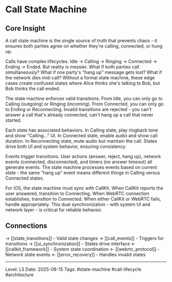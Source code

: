 # Call State Machine

## Core Insight
A call state machine is the single source of truth that prevents chaos - it ensures both parties agree on whether they're calling, connected, or hung up.

Calls have complex lifecycles. Idle → Calling → Ringing → Connected → Ending → Ended. But reality is messier. What if both parties call simultaneously? What if one party's "hang up" message gets lost? What if the network dies mid-call? Without a formal state machine, these edge cases create confused states where Alice thinks she's talking to Bob, but Bob thinks the call ended.

The state machine enforces valid transitions. From Idle, you can only go to Calling (outgoing) or Ringing (incoming). From Connected, you can only go to Ending or Reconnecting. Invalid transitions are rejected - you can't answer a call that's already connected, can't hang up a call that never started.

Each state has associated behaviors. In Calling state, play ringback tone and show "Calling..." UI. In Connected state, enable audio and show call duration. In Reconnecting state, mute audio but maintain the call. States drive both UI and system behavior, ensuring consistency.

Events trigger transitions. User actions (answer, reject, hang up), network events (connected, disconnected), and timers (no answer timeout) all generate events. The state machine processes events based on current state - the same "hang up" event means different things in Calling versus Connected states.

For iOS, the state machine must sync with CallKit. When CallKit reports the user answered, transition to Connecting. When WebRTC connection establishes, transition to Connected. When either CallKit or WebRTC fails, handle appropriately. This dual synchronization - with system UI and network layer - is critical for reliable behavior.

## Connections
→ [[state_transitions]] - Valid state changes
→ [[call_events]] - Triggers for transitions
→ [[ui_synchronization]] - States drive interface
← [[callkit_framework]] - System state coordination
← [[webrtc_protocol]] - Network state events
← [[error_recovery]] - Handles invalid states

---
Level: L5
Date: 2025-08-15
Tags: #state-machine #call-lifecycle #architecture